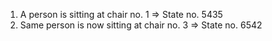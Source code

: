 1. A person is sitting at chair no. 1 => State no. 5435
2. Same person is now sitting at chair no. 3 => State no. 6542